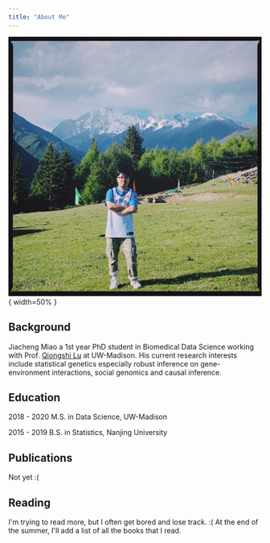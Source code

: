 ```yaml
---
title: "About Me"
---
```


![alt text](https://github.com/jmiao24/personal_website/blob/master/content/avatar.JPG?raw=true){ width=50% }

## Background
Jiacheng Miao a 1st year PhD student in Biomedical Data Science working with Prof. [Qiongshi Lu](http://qlu-lab.org/) at UW-Madison. His current research interests include statistical genetics especially robust inference on gene-environment interactions, social genomics and causal inference.

## Education

2018 - 2020 M.S. in Data Science, UW-Madison

2015 - 2019 B.S. in Statistics, Nanjing University


## Publications
Not yet :(

## Reading
I'm trying to read more, but I often get bored and lose track. :( At the end of the summer, I'll add a list of all the books that I read.

